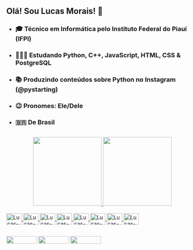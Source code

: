 ## Olá! Sou Lucas Morais! 👋

- ### 🎓 Técnico em Informática pelo Instituto Federal do Piauí (IFPI) 

- ### 👨🏽‍💻 Estudando Python, C++, JavaScript, HTML, CSS & PostgreSQL

- ### 📚 Produzindo conteúdos sobre Python no Instagram (@pystarting)  

- ### 😉 Pronomes: Ele/Dele  

- ### 🇧🇷 De Brasil 

 ##
 
<div align="center">
  <a href="https://github.com/lucasmoraicm">
  <img height="180em" src="https://github-readme-stats.vercel.app/api?username=lucasmoraiscm&show_icons=true&theme=tokyonight&include_all_commits=true&count_private=true"/>
  <img height="180em" src="https://github-readme-stats.vercel.app/api/top-langs/?username=lucasmoraiscm&layout=compact&langs_count=7&theme=tokyonight"/>
</div>

<div style="display: inline_block"><br>
  <img align="center" alt="Lucas-Py" height="30" width="40" src="https://cdn.jsdelivr.net/gh/devicons/devicon/icons/python/python-original.svg">
  <img align="center" alt="Lucas-Js" height="30" width="40" src="https://cdn.jsdelivr.net/gh/devicons/devicon/icons/javascript/javascript-original.svg">
  <img align="center" alt="Lucas-CPlusPlus" height="30" width="40" src="https://cdn.jsdelivr.net/gh/devicons/devicon/icons/cplusplus/cplusplus-plain.svg">
  <img align="center" alt="Lucas-HTML" height="30" width="40" src="https://cdn.jsdelivr.net/gh/devicons/devicon/icons/html5/html5-original.svg">
  <img align="center" alt="Lucas-CSS" height="30" width="40" src="https://cdn.jsdelivr.net/gh/devicons/devicon/icons/css3/css3-original.svg">
  <img align="center" alt="Lucas-PostgresSQL" height="30" width="40" src="https://cdn.jsdelivr.net/gh/devicons/devicon/icons/postgresql/postgresql-original.svg">
  <img align="center" alt="Lucas-VSCode" height="30" width="40" src="https://cdn.jsdelivr.net/gh/devicons/devicon/icons/vscode/vscode-original.svg">
  <img align="center" alt="Lucas-VSTrelo" height="30" width="40" src="https://cdn.jsdelivr.net/gh/devicons/devicon/icons/trello/trello-plain.svg">
</div>

  ##

<div>
  <a href="https://instagram.com/lucas_moraiscm" target="_blank"><img height="20" width="80" src="https://img.shields.io/badge/-Instagram-%23E4405F?style=for-the- badge&logo=instagram&logoColor=white" target="_blank"></a>
  <a href="https://instagram.com/pystarting" target="_blank"><img height="20" width="80" src="https://img.shields.io/badge/-Instagram-%23E4405F?style=for-the- badge&logo=instagram&logoColor=white" target="_blank"></a>
  <a href = "mailto:lucasmoraiscm11@gmail.com"><img height="20" width="80" src="https://img.shields.io/badge/Gmail-D14836?style=for-the-badge&logo=gmail&logoColor=white"></a>
</div>
